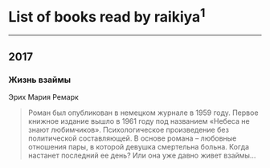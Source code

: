 # List of books read by raikiya<sup>1</sup>
---

## 2017

### Жизнь взаймы
Эрих  Мария Ремарк
> Роман был опубликован в немецком журнале в 1959 году. Первое книжное издание вышло в 1961 году под названием «Небеса не знают любимчиков». Психологическое произведение без политической составляющей. В основе романа – любовные отношения пары, в которой девушка смертельна больна. Когда настанет последний ее день? Или она уже давно живет взаймы…



